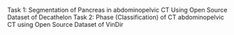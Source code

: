 Task 1: Segmentation of Pancreas in abdominopelvic CT Using Open Source Dataset of Decathelon
Task 2: Phase (Classification) of CT abdominopelvic CT using Open Source Dataset of VinDir 
